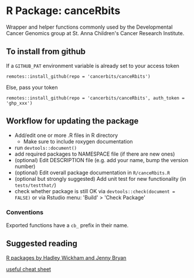 # R Package: canceRbits

Wrapper and helper functions commonly used by the Developmental 
Cancer Genomics group at St. Anna Children's Cancer Research Institute.

## To install from github

If a `GITHUB_PAT` environment variable is already set to your access token
```
remotes::install_github(repo = 'cancerbits/canceRbits')
```

Else, pass your token
```
remotes::install_github(repo = 'cancerbits/canceRbits', auth_token = 'ghp_xxx')
```

## Workflow for updating the package
* Add/edit one or more .R files in R directory
	* Make sure to include roxygen documentation
* run `devtools::document()`
* add required packages to NAMESPACE file (if there are new ones)
* (optional) Edit DESCRIPTION file (e.g. add your name, bump the version number)
* (optional) Edit overall package documentation in `R/canceRbits.R`
* (optional but strongly suggested) Add unit test for new functionality (in `tests/testthat/`)
* check whether package is still OK via `devtools::check(document = FALSE)` or via Rstudio menu: 'Build' > 'Check Package'

### Conventions
Exported functions have a `cb_` prefix in their name.

## Suggested reading

[R packages by Hadley Wickham and Jenny Bryan](https://r-pkgs.org/index.html)

[useful cheat sheet](https://rawgit.com/rstudio/cheatsheets/master/package-development.pdf)
